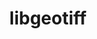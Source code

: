 ---
title: "libgeotiff"
layout: cache
categories: [package, develop]
meta: {"compilers": ["apple-clang@=16.0.0", "gcc@=13.2.0"], "num_specs": 11, "num_specs_by_stack": {"ml-darwin-aarch64-mps": 3, "ml-linux-aarch64-cpu": 3, "ml-linux-aarch64-cuda": 3, "ml-linux-x86_64-cpu": 4, "ml-linux-x86_64-cuda": 4, "root": 11}, "oss": ["sequoia", "ubuntu24.04"], "platforms": ["darwin", "linux"], "stacks": ["ml-darwin-aarch64-mps", "ml-linux-aarch64-cpu", "ml-linux-aarch64-cuda", "ml-linux-x86_64-cpu", "ml-linux-x86_64-cuda", "root"], "targets": ["aarch64", "x86_64_v3"], "versions": ["1.7.1"]}
spec_details: [{"compiler": "apple-clang@=16.0.0", "hash": "644k7m7ynsz5b6lpvgyyr7jrhz2wspy4", "os": "sequoia", "platform": "darwin", "size": "-", "stacks": ["ml-darwin-aarch64-mps", "root"], "target": "aarch64", "variants": ["build_system=autotools", "+jpeg", "+proj", "+zlib"], "versions": ["1.7.1"]}, {"compiler": "apple-clang@=16.0.0", "hash": "6jwn23mlukhwh7nmq5i4njvjao3nax7u", "os": "sequoia", "platform": "darwin", "size": "-", "stacks": ["ml-darwin-aarch64-mps", "root"], "target": "aarch64", "variants": ["build_system=autotools", "+jpeg", "+proj", "+zlib"], "versions": ["1.7.1"]}, {"compiler": "gcc@=13.2.0", "hash": "ctipnfqvrllxmeus7fgimixtgys3km7c", "os": "ubuntu24.04", "platform": "linux", "size": "-", "stacks": ["ml-linux-aarch64-cpu", "ml-linux-aarch64-cuda", "root"], "target": "aarch64", "variants": ["build_system=autotools", "+jpeg", "+proj", "+zlib"], "versions": ["1.7.1"]}, {"compiler": "gcc@=13.2.0", "hash": "ng4j553n5yun54jin453rcr3hhmhqa4h", "os": "ubuntu24.04", "platform": "linux", "size": "-", "stacks": ["ml-linux-x86_64-cpu", "ml-linux-x86_64-cuda", "root"], "target": "x86_64_v3", "variants": ["build_system=autotools", "+jpeg", "+proj", "+zlib"], "versions": ["1.7.1"]}, {"compiler": "gcc@=13.2.0", "hash": "nm4yzxjbcxx24lm72re4qipzj2eyc2ti", "os": "ubuntu24.04", "platform": "linux", "size": "-", "stacks": ["ml-linux-x86_64-cpu", "ml-linux-x86_64-cuda", "root"], "target": "x86_64_v3", "variants": ["build_system=autotools", "+jpeg", "+proj", "+zlib"], "versions": ["1.7.1"]}, {"compiler": "gcc@=13.2.0", "hash": "px6fo4pamnou2ckp4sge443hpzj3hmah", "os": "ubuntu24.04", "platform": "linux", "size": "-", "stacks": ["ml-linux-x86_64-cpu", "ml-linux-x86_64-cuda", "root"], "target": "x86_64_v3", "variants": ["build_system=autotools", "+jpeg", "+proj", "+zlib"], "versions": ["1.7.1"]}, {"compiler": "gcc@=13.2.0", "hash": "r4siq3svuzju2cz4sp3wvotdbwrcnqkp", "os": "ubuntu24.04", "platform": "linux", "size": "-", "stacks": ["ml-linux-aarch64-cpu", "ml-linux-aarch64-cuda", "root"], "target": "aarch64", "variants": ["build_system=autotools", "+jpeg", "+proj", "+zlib"], "versions": ["1.7.1"]}, {"compiler": "gcc@=13.2.0", "hash": "tvzlozgyyrl4jeb5ssis534d7fsmreby", "os": "ubuntu24.04", "platform": "linux", "size": "-", "stacks": ["root"], "target": "aarch64", "variants": ["build_system=autotools", "+jpeg", "+proj", "+zlib"], "versions": ["1.7.1"]}, {"compiler": "gcc@=13.2.0", "hash": "v7gcr6qdvopgqmzkfsfth54kl77nfuec", "os": "ubuntu24.04", "platform": "linux", "size": "-", "stacks": ["ml-linux-x86_64-cpu", "ml-linux-x86_64-cuda", "root"], "target": "x86_64_v3", "variants": ["build_system=autotools", "+jpeg", "+proj", "+zlib"], "versions": ["1.7.1"]}, {"compiler": "gcc@=13.2.0", "hash": "xqk2jp5cvz5gh72ypwbkzlu24rg3zdoe", "os": "ubuntu24.04", "platform": "linux", "size": "-", "stacks": ["ml-linux-aarch64-cpu", "ml-linux-aarch64-cuda", "root"], "target": "aarch64", "variants": ["build_system=autotools", "+jpeg", "+proj", "+zlib"], "versions": ["1.7.1"]}, {"compiler": "apple-clang@=16.0.0", "hash": "yskho5wcztr4epefwrtrlik35vzlfluh", "os": "sequoia", "platform": "darwin", "size": "-", "stacks": ["ml-darwin-aarch64-mps", "root"], "target": "aarch64", "variants": ["build_system=autotools", "+jpeg", "+proj", "+zlib"], "versions": ["1.7.1"]}]
---